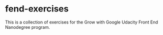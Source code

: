 # fend-exercises
This is a collection of exercises for the Grow with Google Udacity Front End Nanodegree program. 
